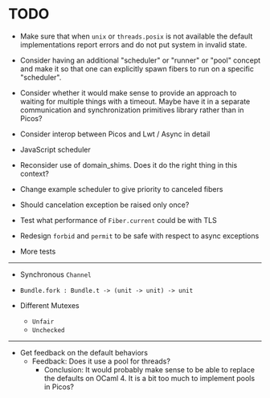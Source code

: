 # TODO

- Make sure that when `unix` or `threads.posix` is not available the default
  implementations report errors and do not put system in invalid state.

- Consider having an additional "scheduler" or "runner" or "pool" concept and
  make it so that one can explicitly spawn fibers to run on a specific
  "scheduler".

- Consider whether it would make sense to provide an approach to waiting for
  multiple things with a timeout. Maybe have it in a separate communication and
  synchronization primitives library rather than in Picos?

- Consider interop between Picos and Lwt / Async in detail

- JavaScript scheduler

- Reconsider use of domain_shims. Does it do the right thing in this context?

- Change example scheduler to give priority to canceled fibers

- Should cancelation exception be raised only once?

- Test what performance of `Fiber.current` could be with TLS

- Redesign `forbid` and `permit` to be safe with respect to async exceptions

- More tests

---

- Synchronous `Channel`

- `Bundle.fork : Bundle.t -> (unit -> unit) -> unit`

- Different Mutexes

  - `Unfair`
  - `Unchecked`

---

- Get feedback on the default behaviors
  - Feedback: Does it use a pool for threads?
    - Conclusion: It would probably make sense to be able to replace the
      defaults on OCaml 4. It is a bit too much to implement pools in Picos?

